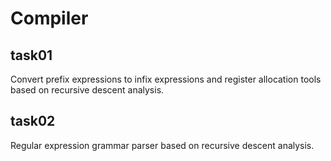 # Compiler
## task01
Convert prefix expressions to infix expressions and register allocation tools based on recursive descent analysis.
## task02
Regular expression grammar parser based on recursive descent analysis.
